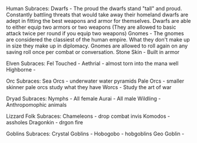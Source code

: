 Human Subraces:
Dwarfs - The proud the dwarfs stand "tall" and proud. Constantly battling threats that would take away their homeland dwarfs are adept in fitting the best weapons and armor for themselves. Dwarfs are able to either equip two armors or two weapons (They are allowed to basic attack twice per round if you equip two weapons)
Gnomes - The gnomes are considered the classiest of the human empire. What they don't make up in size they make up in diplomacy. Gnomes are allowed to roll again on any saving roll once per combat or conversation.
Stone Skin - Built in armor


Elven Subraces:
Fel Touched -
Aethrial - almost torn into the mana well
Highborne - 

Orc Subraces:
Sea Orcs - underwater water pyramids
Pale Orcs - smaller skinner pale orcs study what they have
Worcs - Study the art of war

Dryad Subraces:
Nymphs - All female
Aurai - All male
Wildling - Anthropomophic animals
 

Lizzard Folk Subraces:
Chameleons - drop combat invis
Komodos - assholes
Dragonkin - drgon fire


Goblins Subraces:
Crystal Goblins -
Hobogobo - hobgoblins
Geo Goblin - 
